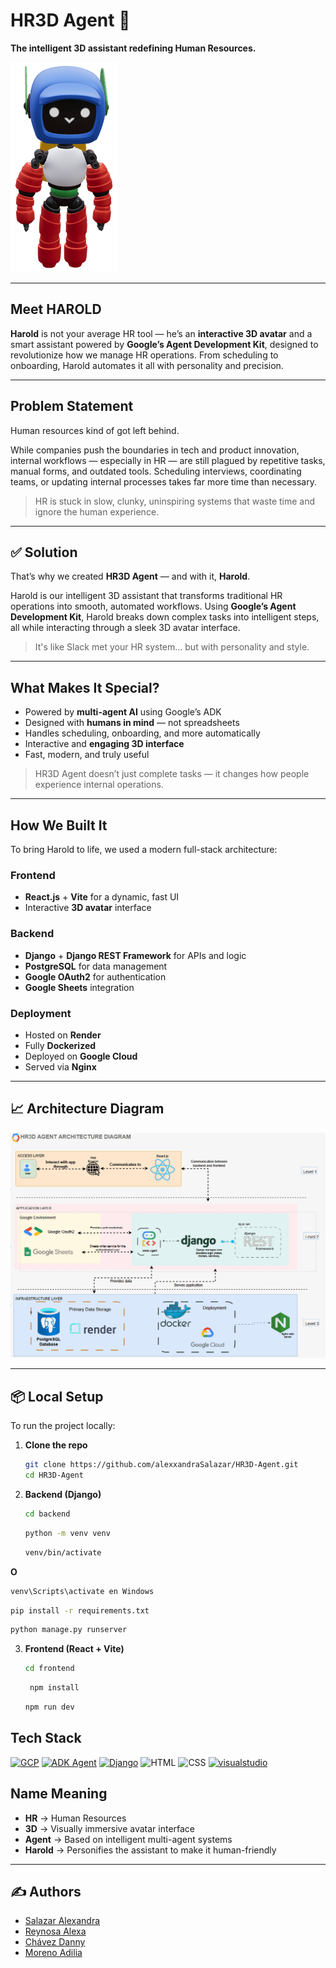 # HR3D Agent 🤖

**The intelligent 3D assistant redefining Human Resources.**

![HR3D](https://github.com/alexxandraSalazar/HR3D-Agent/blob/main/HR3D%20Agent.png)

---

## Meet HAROLD

**Harold** is not your average HR tool — he’s an **interactive 3D avatar** and a smart assistant powered by **Google’s Agent Development Kit**, designed to revolutionize how we manage HR operations. From scheduling to onboarding, Harold automates it all with personality and precision.

---

## Problem Statement

Human resources kind of got left behind.

While companies push the boundaries in tech and product innovation, internal workflows — especially in HR — are still plagued by repetitive tasks, manual forms, and outdated tools. Scheduling interviews, coordinating teams, or updating internal processes takes far more time than necessary.

> HR is stuck in slow, clunky, uninspiring systems that waste time and ignore the human experience.

---

## ✅ Solution

That’s why we created **HR3D Agent** — and with it, **Harold**.

Harold is our intelligent 3D assistant that transforms traditional HR operations into smooth, automated workflows. Using **Google’s Agent Development Kit**, Harold breaks down complex tasks into intelligent steps, all while interacting through a sleek 3D avatar interface.

> It's like Slack met your HR system… but with personality and style.

---

## What Makes It Special?

- Powered by **multi-agent AI** using Google’s ADK
- Designed with **humans in mind** — not spreadsheets
- Handles scheduling, onboarding, and more automatically
- Interactive and **engaging 3D interface**
- Fast, modern, and truly useful

> HR3D Agent doesn’t just complete tasks — it changes how people experience internal operations.

---

## How We Built It

To bring Harold to life, we used a modern full-stack architecture:

### Frontend
- **React.js** + **Vite** for a dynamic, fast UI
- Interactive **3D avatar** interface

### Backend
- **Django** + **Django REST Framework** for APIs and logic
- **PostgreSQL** for data management
- **Google OAuth2** for authentication
- **Google Sheets** integration

### Deployment
- Hosted on **Render**
- Fully **Dockerized**
- Deployed on **Google Cloud**
- Served via **Nginx**

---

## 📈 Architecture Diagram

![HR3D Agent Architecture](https://github.com/alexxandraSalazar/HR3D-Agent/blob/main/HR3D%20AGENT%20GIF.gif)

---

## 📦 Local Setup

To run the project locally:

1. **Clone the repo**
   ```bash
   git clone https://github.com/alexxandraSalazar/HR3D-Agent.git
   cd HR3D-Agent

2. **Backend (Django)**
   ```bash
   cd backend
   ```
   ```bash
   python -m venv venv
   ```
   ```bash
   venv/bin/activate
   ```   
**O**
   ```bash
   venv\Scripts\activate en Windows
   ```
   ```bash
   pip install -r requirements.txt
   ```
   ```bash
   python manage.py runserver
   ```

3. **Frontend (React + Vite)**
   ```bash
   cd frontend
   ```
   ```bash
    npm install
    ```

    ```bash
    npm run dev
    ```
## Tech Stack

[![GCP](https://img.shields.io/badge/GCP-Console-blue)](https://console.cloud.google.com/welcome/new?pli=1&inv=1&invt=Ab0wWw) 
[![ADK Agent](https://img.shields.io/badge/ADK-Agent-green)](https://cloud.google.com/vertex-ai/generative-ai/docs/agent-engine/develop/adk)
[![Django](https://img.shields.io/badge/Django-red)](https://www.djangoproject.com/)
![HTML](https://img.shields.io/badge/HTML-blue)
![CSS](https://img.shields.io/badge/CSS-green)
[![visualstudio](https://img.shields.io/badge/visual%20studio%20code-download-blue)](https://code.visualstudio.com/)

## Name Meaning

- **HR** → Human Resources  
- **3D** → Visually immersive avatar interface  
- **Agent** → Based on intelligent multi-agent systems  
- **Harold** → Personifies the assistant to make it human-friendly

---

## ✍️ Authors

- [Salazar Alexandra](https://github.com/alexxandraSalazar)
- [Reynosa Alexa](https://github.com/aaalexa)
- [Chávez Danny](https://github.com/dochavez)
- [Moreno Adilia](https://github.com/QuesilloLover)
